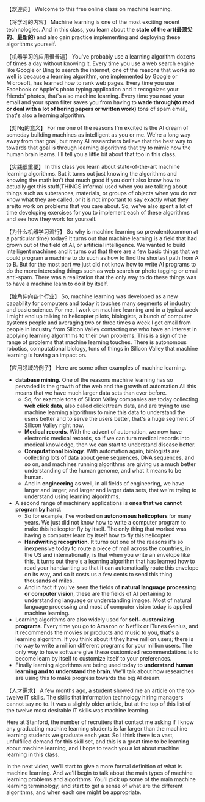 【欢迎词】
Welcome to this free online class on machine learning. 

【将学习的内容】
Machine learning is one of the most exciting recent technologies. And in this class, you learn about the **state of the art(最顶尖的、最新的)** and also gain practice implementing and deploying these algorithms yourself. 

【机器学习的应用很普遍】
You've probably use a learning algorithm dozens of times a day without knowing it. Every time you use a web search engine like Google or Bing to search the internet, one of the reasons that works so well is because a learning algorithm, one implemented by Google or Microsoft, has learned how to rank web pages. 
Every time you use Facebook or Apple's photo typing application and it recognizes your friends' photos, that's also machine learning. 
Every time you read your email and your spam filter saves you from having to **wade through(to read or deal with a lot of boring papers or written work)** tons of spam email, that's also a learning algorithm. 

【对Ng的意义】
For me one of the reasons I'm excited is the AI dream of someday building machines as intelligent as you or me. We're a long way away from that goal, but many AI researchers believe that the best way to towards that goal is through learning algorithms that try to mimic how the human brain learns. I'll tell you a little bit about that too in this class. 

【实践很重要】
In this class you learn about state-of-the-art machine learning algorithms. But it turns out just knowing the algorithms and knowing the math isn't that much good if you don't also know how to actually get this stuff(THINGS informal used when you are talking about things such as substances, materials, or groups of objects when you do not know what they are called, or it is not important to say exactly what they are)to work on problems that you care about. So, we've also spent a lot of time developing exercises for you to implement each of these algorithms and see how they work for yourself. 

【为什么机器学习流行】
So why is machine learning so prevalent(common at a particular time) today? It turns out that machine learning is a field that had grown out of the field of AI, or artificial intelligence. We wanted to build intelligent machines and it turns out that there are a few basic things that we could program a machine to do such as how to find the shortest path from A to B. But for the most part we just did not know how to write AI programs to do the more interesting things such as web search or photo tagging or email anti-spam. There was a realization that the only way to do these things was to have a machine learn to do it by itself. 

【触角伸向各个行业】
So, machine learning was developed as a new capability for computers and today it touches many segments of industry and basic science. For me, I work on machine learning and in a typical week I might end up talking to helicopter pilots, biologists, a bunch of computer systems people  and averaging two or three times a week I get email from people in industry from Silicon Valley contacting me who have an interest in applying learning algorithms to their own problems. This is a sign of the range of problems that machine learning touches. There is autonomous robotics, computational biology, tons of things in Silicon Valley that machine learning is having an impact on. 

【应用领域的例子】
Here are some other examples of machine learning. 
- **database mining.** One of the reasons machine learning has so pervaded is the growth of the web and the growth of automation All this means that we have much larger data sets than ever before. 
    - So, for example tons of Silicon Valley companies are today collecting **web click data**, also called clickstream data, and are trying to use machine learning algorithms to mine this data to understand the users better and to serve the users better, that's a huge segment of Silicon Valley right now. 
    - **Medical records**. With the advent of automation, we now have electronic medical records, so if we can turn medical records into medical knowledge, then we can start to understand disease better. 
    - **Computational biology**. With automation again, biologists are collecting lots of data about gene sequences, DNA sequences, and so on, and machines running algorithms are giving us a much better understanding of the human genome, and what it means to be human. 
    - And in **engineering** as well, in all fields of engineering, we have larger and larger, and larger and larger data sets, that we're trying to understand using learning algorithms. 
- A second range of machinery applications is **ones that we cannot program by hand**. 
    - So for example, I've worked on **autonomous helicopters** for many years. We just did not know how to write a computer program to make this helicopter fly by itself. The only thing that worked was having a computer learn by itself how to fly this helicopter. 
    - **Handwriting recognition**. It turns out one of the reasons it's so inexpensive today to route a piece of mail across the countries, in the US and internationally, is that when you write an envelope like this, it turns out there's a learning algorithm that has learned how to read your handwriting so that it can automatically route this envelope on its way, and so it costs us a few cents to send this thing thousands of miles. 
    - And in fact if you've seen the fields of **natural language processing or computer vision**, these are the fields of AI pertaining to understanding language or understanding images. Most of natural language processing and most of computer vision today is applied machine learning. 
- Learning algorithms are also widely used for **self- customizing programs**. Every time you go to Amazon or Netflix or iTunes Genius, and it recommends the movies or products and music to you, that's a learning algorithm. If you think about it they have million users; there is no way to write a million different programs for your million users. The only way to have software give these customized recommendations is to become learn by itself to customize itself to your preferences. 
- Finally learning algorithms are being used today to **understand human learning and to understand the brain**. We'll talk about how researches are using this to make progress towards the big AI dream.

【人才需求】
A few months ago, a student showed me an article on the top twelve IT skills. The skills that information technology hiring managers cannot say no to. It was a slightly older article, but at the top of this list of the twelve most desirable IT skills was machine learning. 

Here at Stanford, the number of recruiters that contact me asking if I know any graduating machine learning students is far larger than the machine learning students we graduate each year. So I think there is a vast, unfulfilled demand for this skill set, and this is a great time to be learning about machine learning, and I hope to teach you a lot about machine learning in this class. 

In the next video, we'll start to give a more formal definition of what is machine learning. And we'll begin to talk about the main types of machine learning problems and algorithms. You'll pick up some of the main machine learning terminology, and start to get a sense of what are the different algorithms, and when each one might be appropriate.